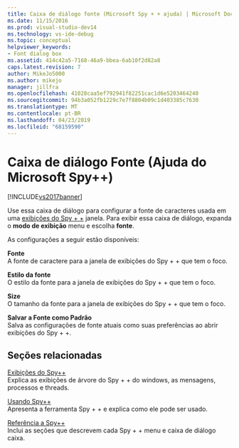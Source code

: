 ```yaml
---
title: Caixa de diálogo fonte (Microsoft Spy + + ajuda) | Microsoft Docs
ms.date: 11/15/2016
ms.prod: visual-studio-dev14
ms.technology: vs-ide-debug
ms.topic: conceptual
helpviewer_keywords:
- Font dialog box
ms.assetid: 414c42a5-7168-46a9-bbea-6ab10f2d82a8
caps.latest.revision: 7
author: MikeJo5000
ms.author: mikejo
manager: jillfra
ms.openlocfilehash: 41028caa5ef792941f82251cac1d6e5203464240
ms.sourcegitcommit: 94b3a052fb1229c7e7f8804b09c1d403385c7630
ms.translationtype: MT
ms.contentlocale: pt-BR
ms.lasthandoff: 04/23/2019
ms.locfileid: "68159590"
---
```

# <a name="font-dialog-box-microsoft-spy-help"></a>Caixa de diálogo Fonte (Ajuda do Microsoft Spy++)
[!INCLUDE[vs2017banner](../includes/vs2017banner.md)]

Use essa caixa de diálogo para configurar a fonte de caracteres usada em uma [exibições do Spy + +](../debugger/spy-increment-views.md) janela. Para exibir essa caixa de diálogo, expanda o **modo de exibição** menu e escolha **fonte**.  
  
 As configurações a seguir estão disponíveis:  
  
 **Fonte**  
 A fonte de caractere para a janela de exibições do Spy + + que tem o foco.  
  
 **Estilo da fonte**  
 O estilo da fonte para a janela de exibições do Spy + + que tem o foco.  
  
 **Size**  
 O tamanho da fonte para a janela de exibições do Spy + + que tem o foco.  
  
 **Salvar a Fonte como Padrão**  
 Salva as configurações de fonte atuais como suas preferências ao abrir exibições do Spy + +.  
  
## <a name="related-sections"></a>Seções relacionadas  
 [Exibições do Spy++](../debugger/spy-increment-views.md)  
 Explica as exibições de árvore do Spy + + do windows, as mensagens, processos e threads.  
  
 [Usando Spy++](../debugger/using-spy-increment.md)  
 Apresenta a ferramenta Spy + + e explica como ele pode ser usado.  
  
 [Referência a Spy++](../debugger/spy-increment-reference.md)  
 Inclui as seções que descrevem cada Spy + + menu e caixa de diálogo caixa.
